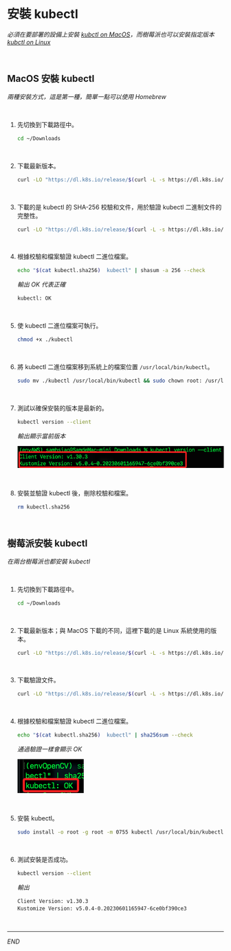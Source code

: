 #  安裝 kubectl

_必須在要部署的設備上安裝 [kubctl on MacOS](https://kubernetes.io/docs/tasks/tools/install-kubectl-macos/)，而樹莓派也可以安裝指定版本 [kubctl on Linux](https://kubernetes.io/docs/tasks/tools/install-kubectl-linux/)_

<br>

## MacOS 安裝 kubectl

_兩種安裝方式，這是第一種，簡單一點可以使用 Homebrew_

<br>

1. 先切換到下載路徑中。

    ```bash
    cd ~/Downloads
    ```

<br>

2. 下載最新版本。

    ```bash
    curl -LO "https://dl.k8s.io/release/$(curl -L -s https://dl.k8s.io/release/stable.txt)/bin/darwin/arm64/kubectl"
    ```

<br>

3. 下載的是 kubectl 的 SHA-256 校驗和文件，用於驗證 kubectl 二進制文件的完整性。

    ```bash
    curl -LO "https://dl.k8s.io/release/$(curl -L -s https://dl.k8s.io/release/stable.txt)/bin/darwin/arm64/kubectl.sha256"
    ```

<br>

4. 根據校驗和檔案驗證 kubectl 二進位檔案。

    ```bash
    echo "$(cat kubectl.sha256)  kubectl" | shasum -a 256 --check
    ```

    _輸出 OK 代表正確_

    ```bash
    kubectl: OK
    ```

<br>

5. 使 kubectl 二進位檔案可執行。

    ```bash
    chmod +x ./kubectl
    ```

<br>

6. 將 kubectl 二進位檔案移到系統上的檔案位置 `/usr/local/bin/kubectl`。

    ```bash
    sudo mv ./kubectl /usr/local/bin/kubectl && sudo chown root: /usr/local/bin/kubectl
    ```

<br>

7. 測試以確保安裝的版本是最新的。

    ```bash
    kubectl version --client
    ```

    _輸出顯示當前版本_

    ![](images/img_23.png)

<br>

8. 安裝並驗證 kubectl 後，刪除校驗和檔案。

    ```bash
    rm kubectl.sha256
    ```

<br>

## 樹莓派安裝 kubectl

_在兩台樹莓派也都安裝 kubectl_

<br>

1. 先切換到下載路徑中。

    ```bash
    cd ~/Downloads
    ```

<br>

2. 下載最新版本；與 MacOS 下載的不同，這裡下載的是 Linux 系統使用的版本。

    ```bash
    curl -LO "https://dl.k8s.io/release/$(curl -L -s https://dl.k8s.io/release/stable.txt)/bin/linux/arm64/kubectl"
    ```

<br>

3. 下載驗證文件。

    ```bash
    curl -LO "https://dl.k8s.io/release/$(curl -L -s https://dl.k8s.io/release/stable.txt)/bin/linux/arm64/kubectl.sha256"
    ```

<br>

4. 根據校驗和檔案驗證 kubectl 二進位檔案。

    ```bash
    echo "$(cat kubectl.sha256)  kubectl" | sha256sum --check
    ```

    _通過驗證一樣會顯示 OK_

    ![](images/img_24.png)

<br>

5. 安裝 kubectl。

    ```bash
    sudo install -o root -g root -m 0755 kubectl /usr/local/bin/kubectl
    ```

<br>

6. 測試安裝是否成功。

    ```bash
    kubectl version --client
    ```

    _輸出_

    ```bash
    Client Version: v1.30.3
    Kustomize Version: v5.0.4-0.20230601165947-6ce0bf390ce3
    ```

<br>

___

_END_